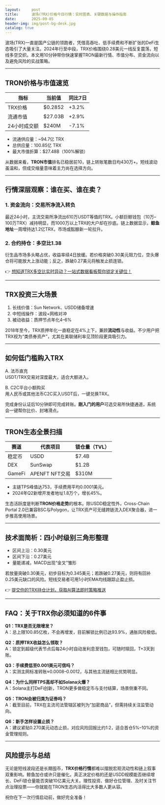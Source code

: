 ```yaml
---
layout:     post
title:      波场(TRX)价格今日行情：实时图表、关键数据与操作指南
date:       2025-09-05
header-img: img/post-bg-desk.jpg
catalog: true
---
```


波场(TRX)一直是国产公链的领跑者，凭借高吞吐、低手续费和不断扩张的DeFi生态吸引了大量关注。2024年行至中段，TRX价格围绕0.28美元一线反复震荡，短线多空交织。本文用10分钟带你快速掌握TRON最新行情、市值分布、资金流向以及避免风险的实战策略。

---

## TRON价格与市值速览

| 指标 | 当前值 | 同比7日 |
|---|---|---|
| TRX价格 | $0.2852 | +3.2% |
| 流通市值 | $27.03B | +2.9% |
| 24小时成交额 | $240M | -7.1% |

- 流通供应量：~94.7亿 TRX  
- 总供应量：100.85亿 TRX  
- 最大市值折算：$27.48B（100%解锁）

从数据来看，**TRON市值**排名已稳居前10，链上转账笔数日均430万+。短线波动虽温和，但成交缩量意味着主力尚在选择方向。

---

## 行情深层观察：谁在买、谁在卖？

### 1. 资金流向：交易所净流入转负
最近24小时，主流交易所净流出610万USDT等值的TRX。小额巨鲸钱包（10万–100万TRX）减持明显，而1000万以上TRX的大户却在抄底。链上数据显示，**鲸鱼地址**一周增持达1.2亿TRX，市场或酝酿新一轮拉升。

### 2. 合约持仓：多空比1.38  
衍生品市场多头略占优，收益率续4日放缓。若价格突破0.30美元阻力位，空头爆仓将可能放大上涨动能；反之，跌破0.27美元将触发止损连锁。

👉 [想知道TRX多空比实时异动？一站式数据看板帮你锁定关键位！](https://okxdog.com/)

---

## TRX投资三大场景

1. 长线价值：Sun Network、USDD储备增速
2. 中短线操作：波段+网格对冲
3. 被动收益：质押节点年化4–6%

2018年至今，TRX质押年化一直稳定在4%上下，兼顾**流动性**与收益。不少用户把TRX视为“类债券资产”，尤其在美联储利率见顶阶段更具吸引力。

---

## 如何低门槛购入TRX

A. 法币直充  
USDT/TRX交易对深度最大，适合大额进入。  

B. C2C平台小额购买  
用人民币或其他法币C2C买入USDT后，一键兑换TRX。  

完成身份认证后10分钟即可完成转账。**刚入门的用户**可选交易所快捷通道，系统会一键帮你比价、封堵滑点。

---

## TRON生态全景扫描

| 赛道 | 代表项目 | 锁仓量（TVL） |
|---|---|---|
| 稳定币 | USDD | $7.4B |
| DEX | SunSwap | $1.2B |
| GameFi | APENFT NFT交易 | $310M |

- 主链TPS峰值达753，手续费用平均0.0001美元。  
- 2024年Q2新增开发者地址1.8万个，增长45%。  

生态活跃度是判断**TRON价格走势**的根本。除USDD稳定性外，Cross-Chain Portal 2.0已兼容BSC与Polygon，让TRX资产可无缝跨链流入DEX聚合器，进一步推高使用场景。

---

## 技术面简析：四小时级别三角形整理

- 区间上沿：0.30美元  
- 区间下沿：0.27美元  
- 量能递减，MACD出现“金叉”雏形  

若放量突破0.30美元，初步目标为0.345美元；若跌破0.27美元，则将有回补0.25美元缺口的风险。短线交易者可用1小时EMA均线跟踪止盈止损。

👉 [提交你的TRX持仓计划，获取AI算法即时策略推送](https://okxdog.com/)

---

## FAQ：关于TRX你必须知道的6件事

**Q1：TRX是否无限增发？**  
A：总上限100.85亿枚，不会再增发，目前解锁比例已达93.9%，通胀风险极低。

**Q2：质押TRX收益怎么领取？**  
A：锁定到超级代表节点后每24小时自动发利息至钱包，可随时赎回，T+3天到账。

**Q3：手续费低至0.001美元可信吗？**  
A：实测主网标准转账≈$0.0008–$0.0012，与其他主流链相比优势明显。

**Q4：为什么同样TPS高却不如Solana火爆？**  
A：Solana主打DeFi创新，TRON更多做稳定币与支付结算，场景侧重不同。

**Q5：TRON会被归类为证券吗？**  
A：截至目前，TRX在主流司法管辖区被列为“加密商品”，但需持续关注监管动向。

**Q6：新手怎样设置止损？**  
A：建议紧贴0.270美元动态止损，对应风险回报比约1:2，适合首仓5%–10%的资金管理规则。

---

## 风险提示与总结

无论是短线波段还是长期囤币，**TRX价格行情**都难以摆脱宏观流动性和链上叙事双重影响。鲸鱼加仓或许只是催化，真正决定价格的还是USDD规模能否继续增长、DeFi锁仓量能否突破10亿美元大关。理性投资、做好仓位管理、及时关注节点治理投票——你就能在TRON生态内活得比大多数人更从容。

祝你在下一次行情启动前，做好完全准备！